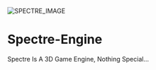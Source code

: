 ![SPECTRE_IMAGE](https://github.com/SMGXSCRIPTS/Spectre-Engine/raw/main/assets/)

# Spectre-Engine
Spectre Is A 3D Game Engine, Nothing Special...
